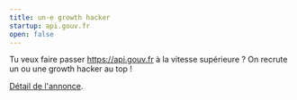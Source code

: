 ```yaml
---
title: un·e growth hacker
startup: api.gouv.fr
open: false
---
```


Tu veux faire passer <https://api.gouv.fr> à la vitesse supérieure ? On recrute un ou une growth hacker au top !

<!--more-->

[Détail de l'annonce](https://gist.github.com/jdesboeufs/01d2a6ecbdfcf3d32708e45603d53e60).
